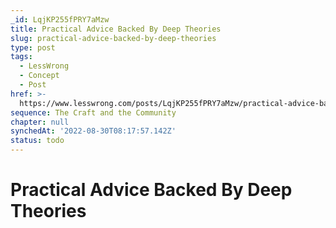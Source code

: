```yaml
---
_id: LqjKP255fPRY7aMzw
title: Practical Advice Backed By Deep Theories
slug: practical-advice-backed-by-deep-theories
type: post
tags:
  - LessWrong
  - Concept
  - Post
href: >-
  https://www.lesswrong.com/posts/LqjKP255fPRY7aMzw/practical-advice-backed-by-deep-theories
sequence: The Craft and the Community
chapter: null
synchedAt: '2022-08-30T08:17:57.142Z'
status: todo
---
```


# Practical Advice Backed By Deep Theories
